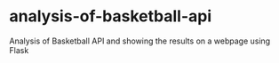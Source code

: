 # analysis-of-basketball-api
Analysis of Basketball API and showing the results on a webpage using Flask
